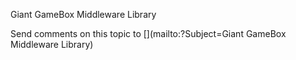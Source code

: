 ﻿Giant GameBox Middleware Library



Send comments on this topic to [](mailto:?Subject=Giant GameBox Middleware Library)
